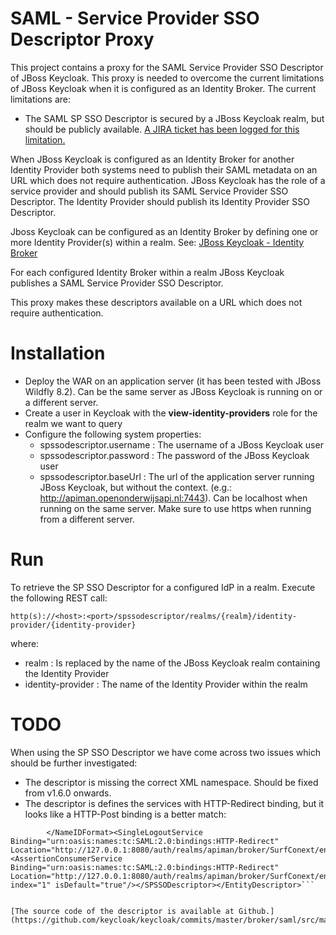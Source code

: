 SAML - Service Provider SSO Descriptor Proxy
========================

This project contains a proxy for the SAML Service Provider SSO Descriptor of JBoss Keycloak. This proxy is needed to overcome the current limitations of JBoss Keycloak when it is configured as an Identity Broker. The current limitations are:  

* The SAML SP SSO Descriptor is secured by a JBoss Keycloak realm, but should be publicly available. [A JIRA ticket has been logged for this limitation.](https://issues.jboss.org/browse/KEYCLOAK-2189)

When JBoss Keycloak is configured as an Identity Broker for another Identity Provider both systems need to publish their SAML metadata on an URL which does not require authentication. JBoss Keycloak has the role of a service provider and should publish its SAML Service Provider SSO Descriptor. The Identity Provider should publish its Identity Provider SSO Descriptor.

Jboss Keycloak can be configured as an Identity Broker by defining one or more Identity Provider(s) within a realm.
See: [JBoss Keycloak - Identity Broker](http://keycloak.github.io/docs/userguide/keycloak-server/html/identity-broker.html)

For each configured Identity Broker within a realm JBoss Keycloak publishes a SAML Service Provider SSO Descriptor.

This proxy makes these descriptors available on a URL which does not require authentication.

# Installation

* Deploy the WAR on an application server (it has been tested with JBoss Wildfly 8.2). Can be the same server as JBoss Keycloak is running on or a different server.
* Create a user in Keycloak with the **view-identity-providers** role for the realm we want to query
* Configure the following system properties:
	* spssodescriptor.username : The username of a JBoss Keycloak user
	* spssodescriptor.password : The password of the JBoss Keycloak user
	* spssodescriptor.baseUrl : The url of the application server running JBoss Keycloak, but without the context. (e.g.: http://apiman.openonderwijsapi.nl:7443). Can be localhost when running on the same server. Make sure to use https when running from a different server.

# Run
To retrieve the SP SSO Descriptor for a configured IdP in a realm. Execute the following REST call:

    http(s)://<host>:<port>/spssodescriptor/realms/{realm}/identity-provider/{identity-provider}

where:

* realm : Is replaced by the name of the JBoss Keycloak realm containing the Identity Provider
* identity-provider : The name of the Identity Provider within the realm


# TODO
When using the SP SSO Descriptor we have come across two issues which should be further investigated:  

* The descriptor is missing the correct XML namespace. Should be fixed from v1.6.0 onwards.
* The descriptor is defines the services with HTTP-Redirect binding, but it looks like a HTTP-Post binding is a better match:
  
```<EntityDescriptor entityID="http://127.0.0.1:8080/auth/realms/apiman"><SPSSODescriptor AuthnRequestsSigned="false" protocolSupportEnumeration="urn:oasis:names:tc:SAML:2.0:protocol urn:oasis:names:tc:SAML:1.1:protocol http://schemas.xmlsoap.org/ws/2003/07/secext"><NameIDFormat>urn:oasis:names:tc:SAML:2.0:nameid-format:persistent
        </NameIDFormat><SingleLogoutService Binding="urn:oasis:names:tc:SAML:2.0:bindings:HTTP-Redirect" Location="http://127.0.0.1:8080/auth/realms/apiman/broker/SurfConext/endpoint"/><AssertionConsumerService Binding="urn:oasis:names:tc:SAML:2.0:bindings:HTTP-Redirect" Location="http://127.0.0.1:8080/auth/realms/apiman/broker/SurfConext/endpoint" index="1" isDefault="true"/></SPSSODescriptor></EntityDescriptor>```      


[The source code of the descriptor is available at Github.](https://github.com/keycloak/keycloak/commits/master/broker/saml/src/main/java/org/keycloak/broker/saml/SAMLIdentityProvider.java)